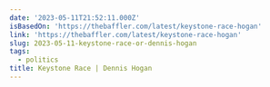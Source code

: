 ```yaml
---
date: '2023-05-11T21:52:11.000Z'
isBasedOn: 'https://thebaffler.com/latest/keystone-race-hogan'
link: 'https://thebaffler.com/latest/keystone-race-hogan'
slug: 2023-05-11-keystone-race-or-dennis-hogan
tags:
  - politics
title: Keystone Race | Dennis Hogan
---
```


